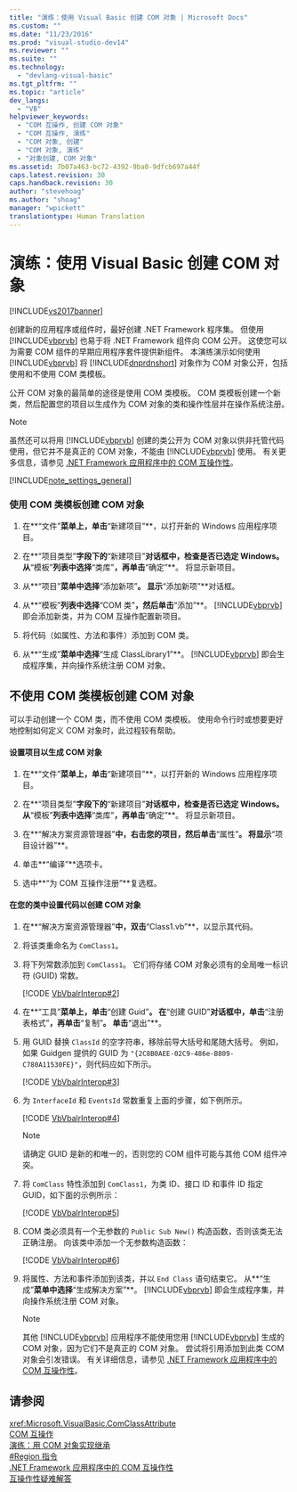 ```yaml
---
title: "演练：使用 Visual Basic 创建 COM 对象 | Microsoft Docs"
ms.custom: ""
ms.date: "11/23/2016"
ms.prod: "visual-studio-dev14"
ms.reviewer: ""
ms.suite: ""
ms.technology: 
  - "devlang-visual-basic"
ms.tgt_pltfrm: ""
ms.topic: "article"
dev_langs: 
  - "VB"
helpviewer_keywords: 
  - "COM 互操作, 创建 COM 对象"
  - "COM 互操作, 演练"
  - "COM 对象, 创建"
  - "COM 对象, 演练"
  - "对象创建, COM 对象"
ms.assetid: 7b07a463-bc72-4392-9ba0-9dfcb697a44f
caps.latest.revision: 30
caps.handback.revision: 30
author: "stevehoag"
ms.author: "shoag"
manager: "wpickett"
translationtype: Human Translation
---
```

# 演练：使用 Visual Basic 创建 COM 对象
[!INCLUDE[vs2017banner](../../../csharp/includes/vs2017banner.md)]

创建新的应用程序或组件时，最好创建 .NET Framework 程序集。  但使用 [!INCLUDE[vbprvb](../../../csharp/programming-guide/concepts/linq/includes/vbprvb_md.md)] 也易于将 .NET Framework 组件向 COM 公开。  这使您可以为需要 COM 组件的早期应用程序套件提供新组件。  本演练演示如何使用 [!INCLUDE[vbprvb](../../../csharp/programming-guide/concepts/linq/includes/vbprvb_md.md)] 将 [!INCLUDE[dnprdnshort](../../../csharp/getting-started/includes/dnprdnshort_md.md)] 对象作为 COM 对象公开，包括使用和不使用 COM 类模板。  
  
 公开 COM 对象的最简单的途径是使用 COM 类模板。  COM 类模板创建一个新类，然后配置您的项目以生成作为 COM 对象的类和操作性层并在操作系统注册。  
  
> [!NOTE]
>  虽然还可以将用 [!INCLUDE[vbprvb](../../../csharp/programming-guide/concepts/linq/includes/vbprvb_md.md)] 创建的类公开为 COM 对象以供非托管代码使用，但它并不是真正的 COM 对象，不能由 [!INCLUDE[vbprvb](../../../csharp/programming-guide/concepts/linq/includes/vbprvb_md.md)] 使用。  有关更多信息，请参见 [.NET Framework 应用程序中的 COM 互操作性](../../../visual-basic/programming-guide/com-interop/com-interoperability-in-net-framework-applications.md)。  
  
 [!INCLUDE[note_settings_general](../../../csharp/language-reference/compiler-messages/includes/note_settings_general_md.md)]  
  
### 使用 COM 类模板创建 COM 对象  
  
1.  在**“文件”**菜单上，单击**“新建项目”**，以打开新的 Windows 应用程序项目。  
  
2.  在**“项目类型”**字段下的**“新建项目”**对话框中，检查是否已选定 Windows。  从**“模板”**列表中选择**“类库”**，再单击**“确定”**。  将显示新项目。  
  
3.  从**“项目”**菜单中选择**“添加新项”**。  显示**“添加新项”**对话框。  
  
4.  从**“模板”**列表中选择**“COM 类”**，然后单击**“添加”**。  [!INCLUDE[vbprvb](../../../csharp/programming-guide/concepts/linq/includes/vbprvb_md.md)] 即会添加新类，并为 COM 互操作配置新项目。  
  
5.  将代码（如属性、方法和事件）添加到 COM 类。  
  
6.  从**“生成”**菜单中选择**“生成 ClassLibrary1”**。  [!INCLUDE[vbprvb](../../../csharp/programming-guide/concepts/linq/includes/vbprvb_md.md)] 即会生成程序集，并向操作系统注册 COM 对象。  
  
## 不使用 COM 类模板创建 COM 对象  
 可以手动创建一个 COM 类，而不使用 COM 类模板。  使用命令行时或想要更好地控制如何定义 COM 对象时，此过程较有帮助。  
  
#### 设置项目以生成 COM 对象  
  
1.  在**“文件”**菜单上，单击**“新建项目”**，以打开新的 Windows 应用程序项目。  
  
2.  在**“项目类型”**字段下的**“新建项目”**对话框中，检查是否已选定 Windows。  从**“模板”**列表中选择**“类库”**，再单击**“确定”**。  将显示新项目。  
  
3.  在**“解决方案资源管理器”**中，右击您的项目，然后单击**“属性”**。  将显示**“项目设计器”**。  
  
4.  单击**“编译”**选项卡。  
  
5.  选中**“为 COM 互操作注册”**复选框。  
  
#### 在您的类中设置代码以创建 COM 对象  
  
1.  在**“解决方案资源管理器”**中，双击**“Class1.vb”**，以显示其代码。  
  
2.  将该类重命名为 `ComClass1`。  
  
3.  将下列常数添加到 `ComClass1`。  它们将存储 COM 对象必须有的全局唯一标识符 \(GUID\) 常数。  
  
     [!CODE [VbVbalrInterop#2](../CodeSnippet/VS_Snippets_VBCSharp/VbVbalrInterop#2)]  
  
4.  在**“工具”**菜单上，单击**“创建 Guid”**。  在**“创建 GUID”**对话框中，单击**“注册表格式”**，再单击**“复制”**。  单击**“退出”**。  
  
5.  用 GUID 替换 `ClassId` 的空字符串，移除前导大括号和尾随大括号。  例如，如果 Guidgen 提供的 GUID 为 `"{2C8B0AEE-02C9-486e-B809-C780A11530FE}"`，则代码应如下所示。  
  
     [!CODE [VbVbalrInterop#3](../CodeSnippet/VS_Snippets_VBCSharp/VbVbalrInterop#3)]  
  
6.  为 `InterfaceId` 和 `EventsId` 常数重复上面的步骤，如下例所示。  
  
     [!CODE [VbVbalrInterop#4](../CodeSnippet/VS_Snippets_VBCSharp/VbVbalrInterop#4)]  
  
    > [!NOTE]
    >  请确定 GUID 是新的和唯一的，否则您的 COM 组件可能与其他 COM 组件冲突。  
  
7.  将 `ComClass` 特性添加到 `ComClass1`，为类 ID、接口 ID 和事件 ID 指定 GUID，如下面的示例所示：  
  
     [!CODE [VbVbalrInterop#5](../CodeSnippet/VS_Snippets_VBCSharp/VbVbalrInterop#5)]  
  
8.  COM 类必须具有一个无参数的 `Public Sub New()` 构造函数，否则该类无法正确注册。  向该类中添加一个无参数构造函数：  
  
     [!CODE [VbVbalrInterop#6](../CodeSnippet/VS_Snippets_VBCSharp/VbVbalrInterop#6)]  
  
9. 将属性、方法和事件添加到该类，并以 `End Class` 语句结束它。  从**“生成”**菜单中选择**“生成解决方案”**。  [!INCLUDE[vbprvb](../../../csharp/programming-guide/concepts/linq/includes/vbprvb_md.md)] 即会生成程序集，并向操作系统注册 COM 对象。  
  
    > [!NOTE]
    >  其他 [!INCLUDE[vbprvb](../../../csharp/programming-guide/concepts/linq/includes/vbprvb_md.md)] 应用程序不能使用您用 [!INCLUDE[vbprvb](../../../csharp/programming-guide/concepts/linq/includes/vbprvb_md.md)] 生成的 COM 对象，因为它们不是真正的 COM 对象。  尝试将引用添加到此类 COM 对象会引发错误。  有关详细信息，请参见 [.NET Framework 应用程序中的 COM 互操作性](../../../visual-basic/programming-guide/com-interop/com-interoperability-in-net-framework-applications.md)。  
  
## 请参阅  
 <xref:Microsoft.VisualBasic.ComClassAttribute>   
 [COM 互操作](../../../visual-basic/programming-guide/com-interop/index.md)   
 [演练：用 COM 对象实现继承](../../../visual-basic/programming-guide/com-interop/walkthrough-implementing-inheritance-with-com-objects.md)   
 [\#Region 指令](../../../visual-basic/language-reference/directives/region-directive.md)   
 [.NET Framework 应用程序中的 COM 互操作性](../../../visual-basic/programming-guide/com-interop/com-interoperability-in-net-framework-applications.md)   
 [互操作性疑难解答](../../../visual-basic/programming-guide/com-interop/troubleshooting-interoperability.md)